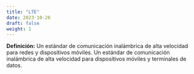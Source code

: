 ```yaml
---
title: "LTE"
date: 2023-10-26
draft: false
weight: 1
---
```


**Definición:** Un estándar de comunicación inalámbrica de alta velocidad para redes y dispositivos móviles. Un estándar de comunicación inalámbrica de alta velocidad para dispositivos móviles y terminales de datos.

